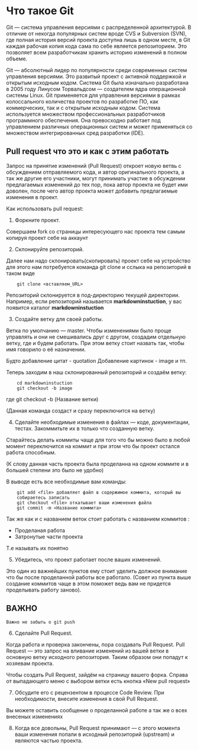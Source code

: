 # Что такое Git 

Git — система управления версиями с распределенной архитектурой. В отличие от некогда популярных систем вроде CVS и Subversion (SVN), где полная история версий проекта доступна лишь в одном месте, в Git каждая рабочая копия кода сама по себе является репозиторием. Это позволяет всем разработчикам хранить историю изменений в полном объеме.

Git — абсолютный лидер по популярности среди современных систем управления версиями. Это развитый проект с активной поддержкой и открытым исходным кодом. Система Git была изначально разработана в 2005 году Линусом Торвальдсом — создателем ядра операционной системы Linux. Git применяется для управления версиями в рамках колоссального количества проектов по разработке ПО, как коммерческих, так и с открытым исходным кодом. Система используется множеством профессиональных разработчиков программного обеспечения. Она превосходно работает под управлением различных операционных систем и может применяться со множеством интегрированных сред разработки (IDE).

## Pull request что это и как с этим работать
Запрос на принятие изменений (Pull Request) откроет новую ветвь с обсуждением отправляемого кода, и автор оригинального проекта, а так же другие его участники, могут принимать участие в обсуждении предлагаемых изменений до тех пор, пока автор проекта не будет ими доволен, после чего автор проекта может добавить предлагаемые изменения в проект.

Как использовать pull request:

1. Форкните проект.   
        
Совершаем fork со страницы интересующего нас проекта тем самым копируя проект себе на аккаунт 

2. Склонируйте репозиторий.
        
Далее нам надо склонировать(скопировать) проект себе на устройство для этого нам потребуется команда git clone и сслыка на репозиторий в таком виде
        
        git clone <вставляем_URL>

Репозиторий склонируется в под-директорию текущей директории. Например, если репозиторий называется **markdowninstuction**, у вас появится каталог **markdowninstuction**        

3. Создайте ветку для своей работы.

Ветка по умолчанию — master. Чтобы изменениями было проще управлять и они не смешивались друг с другом, создадим отдельную ветку, где и будем работать. При этом ветку стоит назвать так, чтобы имя говорило о её назначении.
 
 Будто добавление цитат - quotation
 Добавление картинок - image и тп.

Теперь заходим в наш склонированный репозиторий и создаём ветку:
        
        cd markdowninstuction
        git checkout -b image

где git checkout -b (Название ветки)

(Данная команда создаст и сразу переключится на ветку)

4. Сделайте необходимые изменения в файлах — коде, документации, тестах. Закоммитьте их в только что созданную ветку.

Старайтесь делать коммиты чаще для того что бы можно было в любой момент переключится на коммит и при этом что бы проект остался работа способным.

(К слову данная часть проекта была проделанна на одном коммите и в большей степени это было не удобно)

В выводе есть все необходимые вам команды:

        git add <file> добавляет файл в содержимое коммита, который вы
        собираетесь записать
        git checkout <file> откатывает ваши изменения файла
        git commit -m <Название коммита>

Так же как и с названием веток стоит работать с названием коммитов :

- Проделаная работа 
- Затронутые части проекта

Т.е называть их понятно 

5. Убедитесь, что проект работает после ваших изменений.

Это один из важнейших пунктов ему стоит уделить должное внимание что бы после проделанной работы все работало. (Совет из пункта выше создание коммитов чаще в этом поможет ведь вам не придется проделывать работу заново).

## ВАЖНО
    Важно не забыть о git push

6. Сделайте Pull Request.

Когда работа и проверка закончены, пора создавать Pull Request. Pull Request — это запрос на вливание изменений из вашей ветки в основную ветку исходного репозитория. Таким образом они попадут к хозяевам проекта.

Чтобы создать Pull Request, зайдём на страницу вашего форка. Справа от выпадающего меню с выбором ветки есть кнопка «New pull request»

7. Обсудите его с рецензентом в процессе Code Review. При необходимости, внесите изменения в свой Pull Request.

Вы можете оставить сообщение о проделанной работе а так же о всех внесеных изменениях 

8. Когда все довольны, Pull Request принимают — с этого момента ваши изменения попали в исходный репозиторий (upstream) и являются частью проекта.

